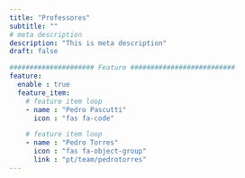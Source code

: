 ```yaml
---
title: "Professores"
subtitle: ""
# meta description
description: "This is meta description"
draft: false

##################### Feature ##########################
feature:
  enable : true
  feature_item:
    # feature item loop
    - name : "Pedro Pascutti"
      icon : "fas fa-code"

    # feature item loop
    - name : "Pedro Torres"
      icon : "fas fa-object-group"
      link : "pt/team/pedrotorres"
---
```

